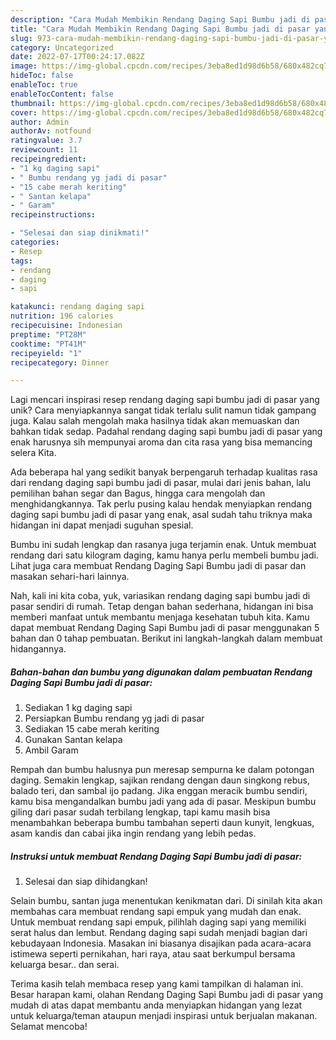 ```yaml
---
description: "Cara Mudah Membikin Rendang Daging Sapi Bumbu jadi di pasar yang Mantap"
title: "Cara Mudah Membikin Rendang Daging Sapi Bumbu jadi di pasar yang Mantap"
slug: 973-cara-mudah-membikin-rendang-daging-sapi-bumbu-jadi-di-pasar-yang-mantap
category: Uncategorized
date: 2022-07-17T00:24:17.082Z
image: https://img-global.cpcdn.com/recipes/3eba8ed1d98d6b58/680x482cq70/rendang-daging-sapi-bumbu-jadi-di-pasar-foto-resep-utama.jpg
hideToc: false
enableToc: true
enableTocContent: false
thumbnail: https://img-global.cpcdn.com/recipes/3eba8ed1d98d6b58/680x482cq70/rendang-daging-sapi-bumbu-jadi-di-pasar-foto-resep-utama.jpg
cover: https://img-global.cpcdn.com/recipes/3eba8ed1d98d6b58/680x482cq70/rendang-daging-sapi-bumbu-jadi-di-pasar-foto-resep-utama.jpg
author: Admin
authorAv: notfound
ratingvalue: 3.7
reviewcount: 11
recipeingredient:
- "1 kg daging sapi"
- " Bumbu rendang yg jadi di pasar"
- "15 cabe merah keriting"
- " Santan kelapa"
- " Garam"
recipeinstructions:

- "Selesai dan siap dinikmati!"
categories:
- Resep
tags:
- rendang
- daging
- sapi

katakunci: rendang daging sapi 
nutrition: 196 calories
recipecuisine: Indonesian
preptime: "PT28M"
cooktime: "PT41M"
recipeyield: "1"
recipecategory: Dinner

---
```





Lagi mencari inspirasi resep rendang daging sapi bumbu jadi di pasar yang unik? Cara menyiapkannya sangat tidak terlalu sulit namun tidak gampang juga. Kalau salah mengolah maka hasilnya tidak akan memuaskan dan bahkan tidak sedap. Padahal rendang daging sapi bumbu jadi di pasar yang enak harusnya sih mempunyai aroma dan cita rasa yang bisa memancing selera Kita.





Ada beberapa hal yang sedikit banyak berpengaruh terhadap kualitas rasa dari rendang daging sapi bumbu jadi di pasar, mulai dari jenis bahan, lalu pemilihan bahan segar dan Bagus, hingga cara mengolah dan menghidangkannya. Tak perlu pusing kalau hendak menyiapkan rendang daging sapi bumbu jadi di pasar yang enak,      asal sudah tahu triknya maka hidangan ini dapat menjadi suguhan spesial.














Bumbu ini sudah lengkap dan rasanya juga terjamin enak. Untuk membuat rendang dari satu kilogram daging, kamu hanya perlu membeli bumbu jadi. Lihat juga cara membuat Rendang Daging Sapi Bumbu jadi di pasar dan masakan sehari-hari lainnya.






Nah, kali ini kita coba, yuk, variasikan rendang daging sapi bumbu jadi di pasar sendiri di rumah. Tetap dengan bahan sederhana, hidangan ini bisa memberi manfaat untuk membantu menjaga kesehatan tubuh kita. Kamu dapat membuat Rendang Daging Sapi Bumbu jadi di pasar menggunakan 5 bahan dan 0 tahap pembuatan. Berikut ini langkah-langkah dalam membuat hidangannya.

<!--inarticleads1-->

##### Bahan-bahan dan bumbu yang digunakan dalam pembuatan Rendang Daging Sapi Bumbu jadi di pasar:

1. Sediakan 1 kg daging sapi
1. Persiapkan  Bumbu rendang yg jadi di pasar
1. Sediakan 15 cabe merah keriting
1. Gunakan  Santan kelapa
1. Ambil  Garam


Rempah dan bumbu halusnya pun meresap sempurna ke dalam potongan daging. Semakin lengkap, sajikan rendang dengan daun singkong rebus, balado teri, dan sambal ijo padang. Jika enggan meracik bumbu sendiri, kamu bisa mengandalkan bumbu jadi yang ada di pasar. Meskipun bumbu giling dari pasar sudah terbilang lengkap, tapi kamu masih bisa menambahkan beberapa bumbu tambahan seperti daun kunyit, lengkuas, asam kandis dan cabai jika ingin rendang yang lebih pedas. 

<!--inarticleads2-->

##### Instruksi untuk membuat Rendang Daging Sapi Bumbu jadi di pasar:


1. Selesai dan siap dihidangkan!

Selain bumbu, santan juga menentukan kenikmatan dari. Di sinilah kita akan membahas cara membuat rendang sapi empuk yang mudah dan enak. Untuk membuat rendang sapi empuk, pilihlah daging sapi yang memiliki serat halus dan lembut. Rendang daging sapi sudah menjadi bagian dari kebudayaan Indonesia. Masakan ini biasanya disajikan pada acara-acara istimewa seperti pernikahan, hari raya, atau saat berkumpul bersama keluarga besar.. dan serai. 

Terima kasih telah membaca resep yang kami tampilkan di halaman ini. Besar harapan kami, olahan Rendang Daging Sapi Bumbu jadi di pasar yang mudah di atas dapat membantu anda menyiapkan hidangan yang lezat untuk keluarga/teman ataupun menjadi inspirasi untuk berjualan makanan. Selamat mencoba!
